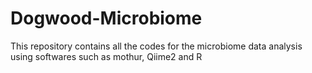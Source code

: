 # Dogwood-Microbiome
This repository contains all the codes for the microbiome data analysis using softwares such as mothur, Qiime2 and R
